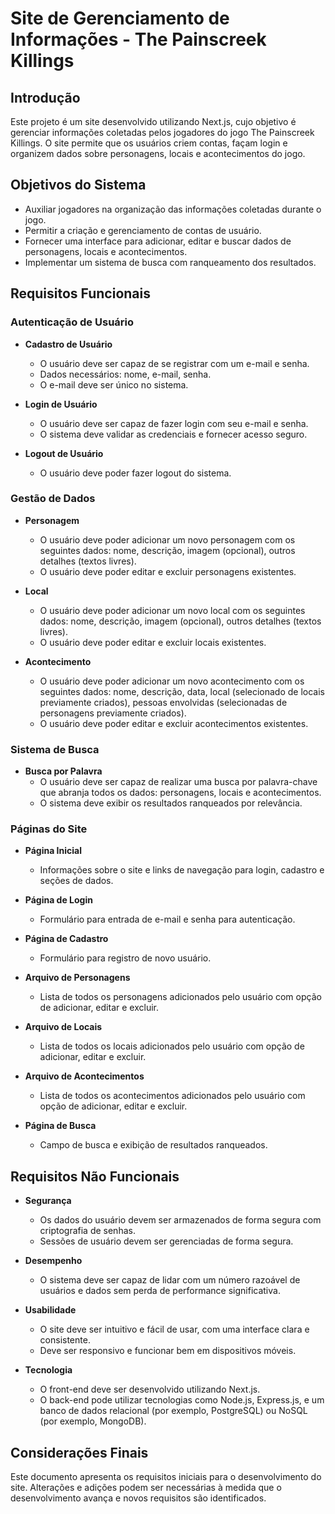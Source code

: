 # Site de Gerenciamento de Informações - The Painscreek Killings

## Introdução
Este projeto é um site desenvolvido utilizando Next.js, cujo objetivo é gerenciar informações coletadas pelos jogadores do jogo The Painscreek Killings. O site permite que os usuários criem contas, façam login e organizem dados sobre personagens, locais e acontecimentos do jogo.

## Objetivos do Sistema
- Auxiliar jogadores na organização das informações coletadas durante o jogo.
- Permitir a criação e gerenciamento de contas de usuário.
- Fornecer uma interface para adicionar, editar e buscar dados de personagens, locais e acontecimentos.
- Implementar um sistema de busca com ranqueamento dos resultados.

## Requisitos Funcionais

### Autenticação de Usuário
- **Cadastro de Usuário**
  - O usuário deve ser capaz de se registrar com um e-mail e senha.
  - Dados necessários: nome, e-mail, senha.
  - O e-mail deve ser único no sistema.

- **Login de Usuário**
  - O usuário deve ser capaz de fazer login com seu e-mail e senha.
  - O sistema deve validar as credenciais e fornecer acesso seguro.

- **Logout de Usuário**
  - O usuário deve poder fazer logout do sistema.

### Gestão de Dados
- **Personagem**
  - O usuário deve poder adicionar um novo personagem com os seguintes dados: nome, descrição, imagem (opcional), outros detalhes (textos livres).
  - O usuário deve poder editar e excluir personagens existentes.

- **Local**
  - O usuário deve poder adicionar um novo local com os seguintes dados: nome, descrição, imagem (opcional), outros detalhes (textos livres).
  - O usuário deve poder editar e excluir locais existentes.

- **Acontecimento**
  - O usuário deve poder adicionar um novo acontecimento com os seguintes dados: nome, descrição, data, local (selecionado de locais previamente criados), pessoas envolvidas (selecionadas de personagens previamente criados).
  - O usuário deve poder editar e excluir acontecimentos existentes.

### Sistema de Busca
- **Busca por Palavra**
  - O usuário deve ser capaz de realizar uma busca por palavra-chave que abranja todos os dados: personagens, locais e acontecimentos.
  - O sistema deve exibir os resultados ranqueados por relevância.

### Páginas do Site
- **Página Inicial**
  - Informações sobre o site e links de navegação para login, cadastro e seções de dados.

- **Página de Login**
  - Formulário para entrada de e-mail e senha para autenticação.

- **Página de Cadastro**
  - Formulário para registro de novo usuário.

- **Arquivo de Personagens**
  - Lista de todos os personagens adicionados pelo usuário com opção de adicionar, editar e excluir.

- **Arquivo de Locais**
  - Lista de todos os locais adicionados pelo usuário com opção de adicionar, editar e excluir.

- **Arquivo de Acontecimentos**
  - Lista de todos os acontecimentos adicionados pelo usuário com opção de adicionar, editar e excluir.

- **Página de Busca**
  - Campo de busca e exibição de resultados ranqueados.

## Requisitos Não Funcionais
- **Segurança**
  - Os dados do usuário devem ser armazenados de forma segura com criptografia de senhas.
  - Sessões de usuário devem ser gerenciadas de forma segura.

- **Desempenho**
  - O sistema deve ser capaz de lidar com um número razoável de usuários e dados sem perda de performance significativa.

- **Usabilidade**
  - O site deve ser intuitivo e fácil de usar, com uma interface clara e consistente.
  - Deve ser responsivo e funcionar bem em dispositivos móveis.

- **Tecnologia**
  - O front-end deve ser desenvolvido utilizando Next.js.
  - O back-end pode utilizar tecnologias como Node.js, Express.js, e um banco de dados relacional (por exemplo, PostgreSQL) ou NoSQL (por exemplo, MongoDB).

## Considerações Finais
Este documento apresenta os requisitos iniciais para o desenvolvimento do site. Alterações e adições podem ser necessárias à medida que o desenvolvimento avança e novos requisitos são identificados.
